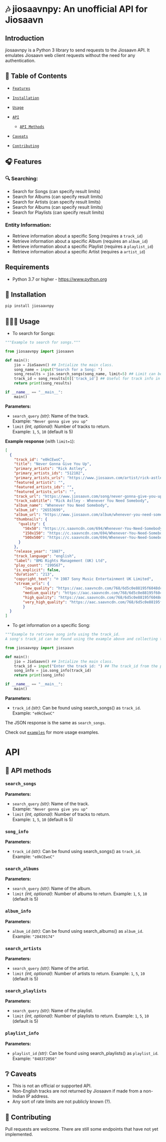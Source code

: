 # 🎶 jiosaavnpy: An unofficial API for Jiosaavn

## Introduction

jiosaavnpy is a Python 3 library to send requests to the Jiosaavn API.
It emulates Jiosaavn web client requests without the need for any authentication.

## 📖 Table of Contents

* [`Features`](#-features)
* [`Installation`](#-installation)
* [`Usage`](#-usage)

* [`API`](#api)

  * [`API Methods`](#-api-methods)

* [`Caveats`](#-caveats)
* [`Contributing`](#-contributing)


## 🎧 Features

### 🔍 Searching:

* Search for Songs (can specify result limits)
* Search for Albums (can specify result limits)
* Search for Artists (can specify result limits)
* Search for Albums (can specify result limits)
* Search for Playlists (can specify result limits)

### Entity Information:

* Retrieve information about a specific Song (requires a `track_id`)
* Retrieve information about a specific Album (requires an `album_id`)
* Retrieve information about a specific Playlist (requires a `playlist_id`)
* Retrieve information about a specific Artist (requires a `artist_id`)

## Requirements

- Python 3.7 or higher - https://www.python.org

## 🔨 Installation

```sh
pip install jiosaavnpy
```

## 👨🏻‍💻 Usage

- To search for Songs:

```python
"""Example to search for songs."""

from jiosaavnpy import jiosaavn

def main():
    jio = JioSaavn() ## Intialize the main class.
    song_name = input("Search for a Song: ")
    song_results = jio.search_songs(song_name, limit=5) ## Limit can be set to any int, defaults to 5 if not provided.
    track_id = song_results[0]['track_id'] ## Useful for track info in example below.
    return print(song_results)

if __name__ == "__main__":
    main()
```

**Parameters:**

- `search_query` *(str)*: Name of the track.  
  Example: `"Never gonna give you up"`
- `limit` *(int, optional)*: Number of tracks to return.  
  Example: `1`, `5`, `10` (default is 5)

**Example response** (with `limit=1`):

```json
[
  {
    "track_id": "e0kCEwoC",
    "title": "Never Gonna Give You Up",
    "primary_artists": "Rick Astley",
    "primary_artists_ids": "512102",
    "primary_artists_urls": "https://www.jiosaavn.com/artist/rick-astley-/tgLD-55V-uc_",
    "featured_artists": "",
    "featured_artists_ids": "",
    "featured_artists_urls": "",
    "track_url": "https://www.jiosaavn.com/song/never-gonna-give-you-up/FVgAcjFHWHA",
    "track_subtitle": "Rick Astley - Whenever You Need Somebody",
    "album_name": "Whenever You Need Somebody",
    "album_id": "26553699",
    "album_url": "https://www.jiosaavn.com/album/whenever-you-need-somebody/Tr67aKPn6fU_",
    "thumbnails": {
      "quality": {
        "50x50": "https://c.saavncdn.com/694/Whenever-You-Need-Somebody-English-1987-20210329114358-50x50.jpg",
        "150x150": "https://c.saavncdn.com/694/Whenever-You-Need-Somebody-English-1987-20210329114358-150x150.jpg",
        "500x500": "https://c.saavncdn.com/694/Whenever-You-Need-Somebody-English-1987-20210329114358-500x500.jpg"
      }
    },
    "release_year": "1987",
    "track_language": "english",
    "label": "BMG Rights Management (UK) Ltd",
    "play_count": "199567",
    "is_explicit": false,
    "duration": "213",
    "copyright_text": "℗ 1987 Sony Music Entertainment UK Limited",
    "stream_urls": {
        "low_quality": "https://aac.saavncdn.com/768/6d5c0e88195f6048dc7e78a06eafde0d_48.mp4",
        "medium_quality": "https://aac.saavncdn.com/768/6d5c0e88195f6048dc7e78a06eafde0d_96.mp4",
        "high_quality": "https://aac.saavncdn.com/768/6d5c0e88195f6048dc7e78a06eafde0d_160.mp4",
        "very_high_quality": "https://aac.saavncdn.com/768/6d5c0e88195f6048dc7e78a06eafde0d_320.mp4"
        }
  }
]
```

- To get information on a specific Song:

```python
"""Example to retrieve song info using the track_id.
A song's track_id can be found using the example above and collecting the track_id from the JSON result."""

from jiosaavnpy import jiosaavn

def main():
    jio = JioSaavn() ## Intialize the main class.
    track_id = input("Enter the track id: ") ## The track_id from the previous example
    song_info = jio.song_info(track_id) 
    return print(song_info)

if __name__ == "__main__":
    main()
```

**Parameters:**

- `track_id` *(str)*: Can be found using search_songs() as `track_id`.  
  Example: `"e0kCEwoC"`

The JSON response is the same as `search_songs`.

Check out [`examples`](https://github.com/ZingyTomato/JiosaavnPy/tree/main/examples) for more usage examples.

# API

## 📙 API methods

### `search_songs`

**Parameters:**

- `search_query` *(str)*: Name of the track.  
  Example: `"Never gonna give you up"`
- `limit` *(int, optional)*: Number of tracks to return.  
  Example: `1`, `5`, `10` (default is 5)

### `song_info`

**Parameters:**

- `track_id` *(str)*: Can be found using search_songs() as `track_id`.  
  Example: `"e0kCEwoC"`

### `search_albums`

**Parameters:**

- `search_query` *(str)*: Name of the album.
- `limit` *(int, optional)*: Number of albums to return. 
  Example: `1`, `5`, `10` (default is 5)

### `album_info`

**Parameters:**

- `album_id` *(str)*: Can be found using search_albums() as `album_id`.  
  Example: `"28439174"`

### `search_artists`

**Parameters:**

- `search_query` *(str)*: Name of the artist.
- `limit` *(int, optional)*: Number of artists to return. 
  Example: `1`, `5`, `10` (default is 5)

### `search_playlists`

**Parameters:**

- `search_query` *(str)*: Name of the playlist.
- `limit` *(int, optional)*: Number of playlists to return. 
  Example: `1`, `5`, `10` (default is 5)

### `playlist_info`

**Parameters:**

- `playlist_id` *(str)*: Can be found using search_playlists() as `playlist_id`.  
  Example: `"848372056"`

## ❔ Caveats

* This is not an official or supported API.
* Non-English tracks are not returned by Jiosaavn if made from a non-Indian IP address.
* Any sort of rate limits are not publicly known (?).

## 🏥 Contributing

Pull requests are welcome. There are still some endpoints that have not yet implemented.
